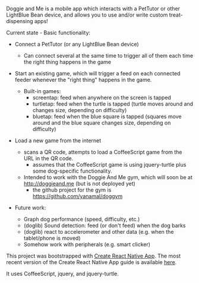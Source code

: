 Doggie and Me is a mobile app which interacts with a PetTutor or other LightBlue Bean device, and allows you to use and/or write custom treat-dispensing apps!

Current state - Basic functionality:
- Connect a PetTutor (or any LightBlue Bean device)
  - Can connect several at the same time to trigger all of them each time the right thing happens in the game
- Start an existing game, which will trigger a feed on each connected feeder whenever the "right thing" happens in the game.
  - Built-in games:
    - screentap: feed when anywhere on the screen is tapped
    - turtletap: feed when the turtle is tapped (turtle moves around and changes size, depending on difficulty)
    - bluetap: feed when the blue square is tapped (squares move around and the blue square changes size, depending on difficulty)
- Load a new game from the internet
  - scans a QR code, attempts to load a CoffeeScript game from the URL in the QR code.
    - assumes that the CoffeeScript game is using jquery-turtle plus some dog-specific functionality.
  - Intended to work with the Doggie And Me gym, which will soon be at http://doggieand.me (but is not deployed yet)
    - the github project for the gym is https://github.com/yanamal/doggym

- Future work:
  - Graph dog performance (speed, difficulty, etc.)
  - (doglib) Sound detection: feed (or don't feed) when the dog barks
  - (doglib) react to accelerometer and other data (e.g. when the tablet/phone is moved)
  - Somehow work with peripherals (e.g. smart clicker)


This project was bootstrapped with [Create React Native App](https://github.com/react-community/create-react-native-app).
The most recent version of the Create React Native App guide is available [here](https://github.com/react-community/create-react-native-app/blob/master/react-native-scripts/template/README.md).

It uses CoffeeScript, jquery, and jquery-turtle.